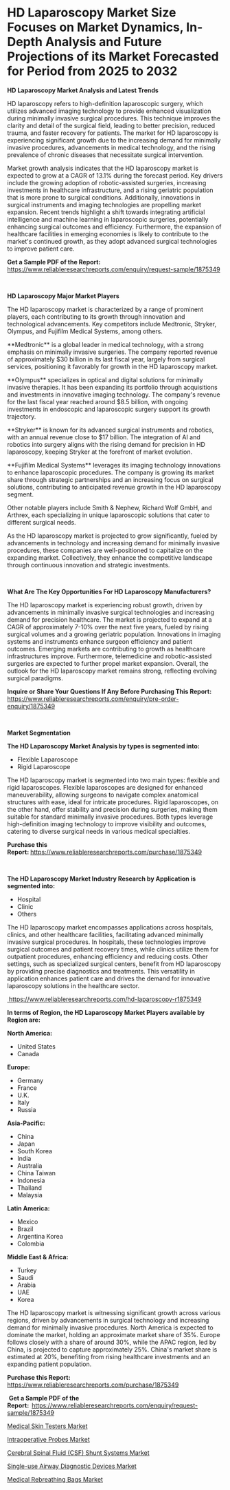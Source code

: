 <p><h1>HD Laparoscopy Market Size Focuses on Market Dynamics, In-Depth Analysis and Future Projections of its Market Forecasted for Period from 2025 to 2032</h1></p><p><strong>HD Laparoscopy Market Analysis and Latest Trends</strong></p>
<p><p>HD laparoscopy refers to high-definition laparoscopic surgery, which utilizes advanced imaging technology to provide enhanced visualization during minimally invasive surgical procedures. This technique improves the clarity and detail of the surgical field, leading to better precision, reduced trauma, and faster recovery for patients. The market for HD laparoscopy is experiencing significant growth due to the increasing demand for minimally invasive procedures, advancements in medical technology, and the rising prevalence of chronic diseases that necessitate surgical intervention.</p><p>Market growth analysis indicates that the HD laparoscopy market is expected to grow at a CAGR of 13.1% during the forecast period. Key drivers include the growing adoption of robotic-assisted surgeries, increasing investments in healthcare infrastructure, and a rising geriatric population that is more prone to surgical conditions. Additionally, innovations in surgical instruments and imaging technologies are propelling market expansion. Recent trends highlight a shift towards integrating artificial intelligence and machine learning in laparoscopic surgeries, potentially enhancing surgical outcomes and efficiency. Furthermore, the expansion of healthcare facilities in emerging economies is likely to contribute to the market's continued growth, as they adopt advanced surgical technologies to improve patient care.</p></p>
<p><strong>Get a Sample PDF of the Report:&nbsp;</strong> <a href="https://www.reliableresearchreports.com/enquiry/request-sample/1875349?utm_campaign=7&utm_medium=2&utm_source=Github&utm_content=ia&utm_term=05032025&utm_id=hd-laparoscopy">https://www.reliableresearchreports.com/enquiry/request-sample/1875349</a></p>
<p>&nbsp;</p>
<p><strong>HD Laparoscopy Major Market Players</strong></p>
<p><p>The HD laparoscopy market is characterized by a range of prominent players, each contributing to its growth through innovation and technological advancements. Key competitors include Medtronic, Stryker, Olympus, and Fujifilm Medical Systems, among others.</p><p>**Medtronic** is a global leader in medical technology, with a strong emphasis on minimally invasive surgeries. The company reported revenue of approximately $30 billion in its last fiscal year, largely from surgical services, positioning it favorably for growth in the HD laparoscopy market.</p><p>**Olympus** specializes in optical and digital solutions for minimally invasive therapies. It has been expanding its portfolio through acquisitions and investments in innovative imaging technology. The company's revenue for the last fiscal year reached around $8.5 billion, with ongoing investments in endoscopic and laparoscopic surgery support its growth trajectory.</p><p>**Stryker** is known for its advanced surgical instruments and robotics, with an annual revenue close to $17 billion. The integration of AI and robotics into surgery aligns with the rising demand for precision in HD laparoscopy, keeping Stryker at the forefront of market evolution.</p><p>**Fujifilm Medical Systems** leverages its imaging technology innovations to enhance laparoscopic procedures. The company is growing its market share through strategic partnerships and an increasing focus on surgical solutions, contributing to anticipated revenue growth in the HD laparoscopy segment.</p><p>Other notable players include Smith & Nephew, Richard Wolf GmbH, and Arthrex, each specializing in unique laparoscopic solutions that cater to different surgical needs.</p><p>As the HD laparoscopy market is projected to grow significantly, fueled by advancements in technology and increasing demand for minimally invasive procedures, these companies are well-positioned to capitalize on the expanding market. Collectively, they enhance the competitive landscape through continuous innovation and strategic investments.</p></p>
<p>&nbsp;</p>
<p><strong>What Are The Key Opportunities For HD Laparoscopy Manufacturers?</strong></p>
<p><p>The HD laparoscopy market is experiencing robust growth, driven by advancements in minimally invasive surgical technologies and increasing demand for precision healthcare. The market is projected to expand at a CAGR of approximately 7-10% over the next five years, fueled by rising surgical volumes and a growing geriatric population. Innovations in imaging systems and instruments enhance surgeon efficiency and patient outcomes. Emerging markets are contributing to growth as healthcare infrastructures improve. Furthermore, telemedicine and robotic-assisted surgeries are expected to further propel market expansion. Overall, the outlook for the HD laparoscopy market remains strong, reflecting evolving surgical paradigms.</p></p>
<p><strong>Inquire or Share Your Questions If Any Before Purchasing This Report:</strong> <a href="https://www.reliableresearchreports.com/enquiry/pre-order-enquiry/1875349?utm_campaign=7&utm_medium=2&utm_source=Github&utm_content=ia&utm_term=05032025&utm_id=hd-laparoscopy">https://www.reliableresearchreports.com/enquiry/pre-order-enquiry/1875349</a></p>
<p>&nbsp;</p>
<p><strong>Market Segmentation</strong></p>
<p><strong>The HD Laparoscopy Market Analysis by types is segmented into:</strong></p>
<p><ul><li>Flexible Laparoscope</li><li>Rigid Laparoscope</li></ul></p>
<p><p>The HD laparoscopy market is segmented into two main types: flexible and rigid laparoscopes. Flexible laparoscopes are designed for enhanced maneuverability, allowing surgeons to navigate complex anatomical structures with ease, ideal for intricate procedures. Rigid laparoscopes, on the other hand, offer stability and precision during surgeries, making them suitable for standard minimally invasive procedures. Both types leverage high-definition imaging technology to improve visibility and outcomes, catering to diverse surgical needs in various medical specialties.</p></p>
<p><strong>Purchase this Report:&nbsp;</strong><a href="https://www.reliableresearchreports.com/purchase/1875349?utm_campaign=7&utm_medium=2&utm_source=Github&utm_content=ia&utm_term=05032025&utm_id=hd-laparoscopy">https://www.reliableresearchreports.com/purchase/1875349</a></p>
<p>&nbsp;</p>
<p><strong>The HD Laparoscopy Market Industry Research by Application is segmented into:</strong></p>
<p><ul><li>Hospital</li><li>Clinic</li><li>Others</li></ul></p>
<p><p>The HD laparoscopy market encompasses applications across hospitals, clinics, and other healthcare facilities, facilitating advanced minimally invasive surgical procedures. In hospitals, these technologies improve surgical outcomes and patient recovery times, while clinics utilize them for outpatient procedures, enhancing efficiency and reducing costs. Other settings, such as specialized surgical centers, benefit from HD laparoscopy by providing precise diagnostics and treatments. This versatility in application enhances patient care and drives the demand for innovative laparoscopy solutions in the healthcare sector.</p></p>
<p><a href="https://www.reliableresearchreports.com/hd-laparoscopy-r1875349?utm_campaign=7&utm_medium=2&utm_source=Github&utm_content=ia&utm_term=05032025&utm_id=hd-laparoscopy">&nbsp;https://www.reliableresearchreports.com/hd-laparoscopy-r1875349</a></p>
<p><strong>In terms of Region, the HD Laparoscopy Market Players available by Region are:</strong></p>
<p>
    <p> <strong> North America: </strong>
        <ul>
            <li>United States</li>
            <li>Canada</li>
        </ul>
        </p> 
    <p> <strong> Europe: </strong>
        <ul>
            <li>Germany</li>
            <li>France</li>
            <li>U.K.</li>
            <li>Italy</li>
            <li>Russia</li>
        </ul>
        </p> 
    <p> <strong> Asia-Pacific: </strong>
        <ul>
            <li>China</li>
            <li>Japan</li>
            <li>South Korea</li>
            <li>India</li>
            <li>Australia</li>
            <li>China Taiwan</li>
            <li>Indonesia</li>
            <li>Thailand</li>
            <li>Malaysia</li>
        </ul>
        </p> 
    <p> <strong> Latin America: </strong>
        <ul>
            <li>Mexico</li>
            <li>Brazil</li>
            <li>Argentina Korea</li>
            <li>Colombia</li>
        </ul>
        </p> 
    <p> <strong> Middle East & Africa: </strong>
        <ul>
            <li>Turkey</li>
            <li>Saudi</li>
            <li>Arabia</li>
            <li>UAE</li>
            <li>Korea</li>
        </ul>
    </p>
    </p>
<p><p>The HD laparoscopy market is witnessing significant growth across various regions, driven by advancements in surgical technology and increasing demand for minimally invasive procedures. North America is expected to dominate the market, holding an approximate market share of 35%. Europe follows closely with a share of around 30%, while the APAC region, led by China, is projected to capture approximately 25%. China's market share is estimated at 20%, benefiting from rising healthcare investments and an expanding patient population.</p></p>
<p><strong>Purchase this Report: </strong><a href="https://www.reliableresearchreports.com/purchase/1875349?utm_campaign=7&utm_medium=2&utm_source=Github&utm_content=ia&utm_term=05032025&utm_id=hd-laparoscopy">https://www.reliableresearchreports.com/purchase/1875349</a></p>
<p>&nbsp;<strong>Get a Sample PDF of the Report:&nbsp;&nbsp;</strong><a href="https://www.reliableresearchreports.com/enquiry/request-sample/1875349?utm_campaign=7&utm_medium=2&utm_source=Github&utm_content=ia&utm_term=05032025&utm_id=hd-laparoscopy">https://www.reliableresearchreports.com/enquiry/request-sample/1875349</a></p>
<p><strong></strong></p>
<p><p><a href="https://github.com/bufkamaiahi7/Market-Research-Report-List-1/blob/main/medical-skin-testers-market.md?utm_campaign=7&utm_medium=2&utm_source=Github&utm_content=ia&utm_term=05032025&utm_id=hd-laparoscopy">Medical Skin Testers Market</a></p><p><a href="https://github.com/wyettillesr4/Market-Research-Report-List-1/blob/main/intraoperative-probes-market.md?utm_campaign=7&utm_medium=2&utm_source=Github&utm_content=ia&utm_term=05032025&utm_id=hd-laparoscopy">Intraoperative Probes Market</a></p><p><a href="https://github.com/gasiorgary79/Market-Research-Report-List-1/blob/main/cerebral-spinal-fluid-csf-shunt-systems-market.md?utm_campaign=7&utm_medium=2&utm_source=Github&utm_content=ia&utm_term=05032025&utm_id=hd-laparoscopy">Cerebral Spinal Fluid (CSF) Shunt Systems Market</a></p><p><a href="https://github.com/supashcriana/Market-Research-Report-List-1/blob/main/single-use-airway-diagnostic-devices-market.md?utm_campaign=7&utm_medium=2&utm_source=Github&utm_content=ia&utm_term=05032025&utm_id=hd-laparoscopy">Single-use Airway Diagnostic Devices Market</a></p><p><a href="https://github.com/vigatoimrene04/Market-Research-Report-List-1/blob/main/medical-rebreathing-bags-market.md?utm_campaign=7&utm_medium=2&utm_source=Github&utm_content=ia&utm_term=05032025&utm_id=hd-laparoscopy">Medical Rebreathing Bags Market</a></p></p>